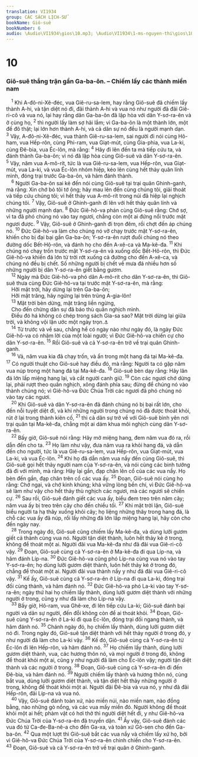 ```yaml
---
translation: VI1934
group: CÁC SÁCH LỊCH-SỬ
bookName: Giô-suê 
bookNumber: 6
audio: \Audio\VI1934\gios\10.mp3; \Audio\VI1934\1-ms-nguyen-thi\gios\10.mp3
---
```


<div class="title"><h1>10</h1><h3>Giô-suê thắng trận gần Ga-ba-ôn. – Chiếm lấy các thành miền nam</h3></div>
<span class="verse gios_10_1"> <sup>1</sup> Khi A-đô-ni-Xê-đéc, vua Giê-ru-sa-lem, hay rằng Giô-suê đã chiếm lấy thành A-hi, và tận diệt nó đi, đãi thành A-hi và vua nó như người đã đãi Giê-ri-cô và vua nó, lại hay rằng dân Ga-ba-ôn đã lập hòa với dân Y-sơ-ra-ên và ở cùng họ, </span>
<span class="verse gios_10_2"><sup>2</sup> thì người lấy làm sợ hãi lắm; vì Ga-ba-ôn là một thành lớn, một đế đô thật; lại lớn hơn thành A-hi, và cả dân sự nó đều là người mạnh dạn. </span>
<span class="verse gios_10_3"><sup>3</sup> Vậy, A-đô-ni-Xê-đéc, vua thành Giê-ru-sa-lem, sai người đi nói cùng Hô-ham, vua Hếp-rôn, cùng Phi-ram, vua Giạt-mút, cùng Gia-phia, vua La-ki, cùng Đê-bia, vua Éc-lôn, mà rằng: </span>
<span class="verse gios_10_4"><sup>4</sup> Hãy đi lên đến ta mà tiếp cứu ta, và đánh thành Ga-ba-ôn; vì nó đã lập hòa cùng Giô-suê và dân Y-sơ-ra-ên. </span>
<span class="verse gios_10_5"><sup>5</sup> Vậy, năm vua A-mô-rít, tức là vua Giê-ru-sa-lem, vua Hếp-rôn, vua Giạt-mút, vua La-ki, và vua Éc-lôn nhóm hiệp, kéo lên cùng hết thảy quân lính mình, đóng trại trước Ga-ba-ôn, và hãm đánh thành. <br/></span>
<span class="verse gios_10_6"> <sup>6</sup> Người Ga-ba-ôn sai kẻ đến nói cùng Giô-suê tại trại quân Ghinh-ganh, mà rằng: Xin chớ bỏ tôi tớ ông; hãy mau lên đến cùng chúng tôi, giải thoát và tiếp cứu chúng tôi; vì hết thảy vua A-mô-rít trong núi đã hiệp lại nghịch chúng tôi. </span>
<span class="verse gios_10_7"><sup>7</sup> Vậy, Giô-suê ở Ghinh-ganh đi lên với hết thảy quân lính và những người mạnh dạn. </span>
<span class="verse gios_10_8"><sup>8</sup> Đức Giê-hô-va phán cùng Giô-suê rằng: Chớ sợ, vì ta đã phó chúng nó vào tay ngươi, chẳng còn một ai đứng nổi trước mặt ngươi được. </span>
<span class="verse gios_10_9"><sup>9</sup> Vậy, Giô-suê ở Ghinh-ganh đi trọn đêm, rồi chợt đến áp chúng nó. </span>
<span class="verse gios_10_10"><sup>10</sup> Đức Giê-hô-va làm cho chúng nó vỡ chạy trước mặt Y-sơ-ra-ên, khiến cho bị đại bại gần Ga-ba-ôn; Y-sơ-ra-ên rượt đuổi chúng nó theo đường dốc Bết-Hô-rôn, và đánh họ cho đến A-xê-ca và Ma-kê-đa. </span>
<span class="verse gios_10_11"><sup>11</sup> Khi chúng nó chạy trốn trước mặt Y-sơ-ra-ên và xuống dốc Bết-Hô-rôn, thì Đức Giê-hô-va khiến đá lớn từ trời rớt xuống cả đường cho đến A-xê-ca, và chúng nó đều bị chết. Số những người bị chết về mưa đá nhiều hơn số những người bị dân Y-sơ-ra-ên giết bằng gươm. <br/></span>
<span class="verse gios_10_12"> <sup>12</sup> Ngày mà Đức Giê-hô-va phó dân A-mô-rít cho dân Y-sơ-ra-ên, thì Giô-suê thưa cùng Đức Giê-hô-va tại trước mặt Y-sơ-ra-ên, mà rằng: <br/> Hỡi mặt trời, hãy dừng lại trên Ga-ba-ôn; <br/> Hỡi mặt trăng, hãy ngừng lại trên trũng A-gia-lôn! <br/></span>
<span class="verse gios_10_13"> <sup>13</sup> Mặt trời bèn dừng, mặt trăng liền ngừng, <br/> Cho đến chừng dân sự đã báo thù quân nghịch mình. <br/> Điều đó há không có chép trong sách Gia-sa sao? Mặt trời dừng lại giữa trời, và không vội lặn ước một ngày trọn.<a data-toggle="tooltip" data-placement="bottom" title="2Sa 1:18">⚓</a><br/></span>
<span class="verse gios_10_14"> <sup>14</sup> Từ trước và về sau, chẳng hề có ngày nào như ngày đó, là ngày Đức Giê-hô-va có nhậm lời của một loài người; vì Đức Giê-hô-va chiến cự cho dân Y-sơ-ra-ên. </span>
<span class="verse gios_10_15"><sup>15</sup> Rồi Giô-suê và cả Y-sơ-ra-ên trở về trại quân Ghinh-ganh. <br/></span>
<span class="verse gios_10_16"> <sup>16</sup> Vả, năm vua kia đã chạy trốn, và ẩn trong một hang đá tại Ma-kê-đa. </span>
<span class="verse gios_10_17"><sup>17</sup> Có người thuật cho Giô-suê hay điều đó, mà rằng: Người ta có gặp năm vua núp trong một hang đá tại Ma-kê-đa. </span>
<span class="verse gios_10_18"><sup>18</sup> Giô-suê bèn dạy rằng: Hãy lăn đá lớn lấp miệng hang lại, và cắt người canh giữ. </span>
<span class="verse gios_10_19"><sup>19</sup> Còn các ngươi chớ dừng lại, phải rượt theo quân nghịch, xông đánh phía sau; đừng để chúng nó vào thành chúng nó; vì Giê-hô-va Đức Chúa Trời các ngươi đã phó chúng nó vào tay các ngươi. <br/></span>
<span class="verse gios_10_20"> <sup>20</sup> Khi Giô-suê và dân Y-sơ-ra-ên đã đánh chúng nó bị bại rất lớn, cho đến nỗi tuyệt diệt đi, và khi những người trong chúng nó đã được thoát khỏi, rút ở lại trong thành kiên cố, </span>
<span class="verse gios_10_21"><sup>21</sup> thì cả dân sự trở về với Giô-suê bình yên nơi trại quân tại Ma-kê-đa, chẳng một ai dám khua môi nghịch cùng dân Y-sơ-ra-ên. <br/></span>
<span class="verse gios_10_22"> <sup>22</sup> Bấy giờ, Giô-suê nói rằng: Hãy mở miệng hang, đem năm vua đó ra, rồi dẫn đến cho ta. </span>
<span class="verse gios_10_23"><sup>23</sup> Họ làm như vậy, đưa năm vua ra khỏi hang đá, và dẫn đến cho người, tức là vua Giê-ru-sa-lem, vua Hếp-rôn, vua Giạt-mút, vua La-ki, và vua Éc-lôn. </span>
<span class="verse gios_10_24"><sup>24</sup> Khi họ đã dẫn năm vua nầy đến cùng Giô-suê, thì Giô-suê gọi hết thảy người nam của Y-sơ-ra-ên, và nói cùng các binh tướng đã đi với mình, mà rằng: Hãy lại gần, đạp chân lên cổ của các vua nầy. Họ bèn đến gần, đạp chân trên cổ các vua ấy. </span>
<span class="verse gios_10_25"><sup>25</sup> Đoạn, Giô-suê nói cùng họ rằng: Chớ ngại, và chớ kinh khủng; khá vững lòng bền chí, vì Đức Giê-hô-va sẽ làm như vậy cho hết thảy thù nghịch các ngươi, mà các ngươi sẽ chiến cự. </span>
<span class="verse gios_10_26"><sup>26</sup> Sau rồi, Giô-suê đánh giết các vua ấy, biểu đem treo trên năm cây; năm vua ấy bị treo trên cây cho đến chiều tối. </span>
<span class="verse gios_10_27"><sup>27</sup> Khi mặt trời lặn, Giô-suê biểu người ta hạ thây xuống khỏi cây; họ liệng những thây trong hang đá, là chỗ các vua ấy đã núp, rồi lấy những đá lớn lấp miệng hang lại, hãy còn cho đến ngày nay. <br/></span>
<span class="verse gios_10_28"> <sup>28</sup> Trong ngày đó, Giô-suê cũng chiếm lấy Ma-kê-đa, và dùng lưỡi gươm giết cả thành cùng vua nó. Người tận diệt thành, luôn hết thảy kẻ ở trong, không để thoát một ai. Người đãi vua Ma-kê-đa như đã đãi vua Giê-ri-cô vậy. </span>
<span class="verse gios_10_29"><sup>29</sup> Đoạn, Giô-suê cùng cả Y-sơ-ra-ên ở Ma-kê-đa đi qua Líp-na, và hãm đánh Líp-na. </span>
<span class="verse gios_10_30"><sup>30</sup> Đức Giê-hô-va cũng phó Líp-na cùng vua nó vào tay Y-sơ-ra-ên; họ dùng lưỡi gươm diệt thành, luôn hết thảy kẻ ở trong đó, chẳng để thoát một ai. Người đãi vua thành nầy y như đã đãi vua Giê-ri-cô vậy. </span>
<span class="verse gios_10_31"><sup>31</sup> Kế ấy, Giô-suê cùng cả Y-sơ-ra-ên ở Líp-na đi qua La-ki, đóng trại đối cùng thành, và hãm đánh nó. </span>
<span class="verse gios_10_32"><sup>32</sup> Đức Giê-hô-va phó La-ki vào tay Y-sơ-ra-ên; ngày thứ hai họ chiếm lấy thành, dùng lưỡi gươm diệt thành với những người ở trong, cũng y như đã làm cho Líp-na vậy. <br/></span>
<span class="verse gios_10_33"> <sup>33</sup> Bấy giờ, Hô-ram, vua Ghê-xe, đi lên tiếp cứu La-ki; Giô-suê đánh bại người và dân sự người, đến đỗi không còn để ai thoát khỏi. </span>
<span class="verse gios_10_34"><sup>34</sup> Đoạn, Giô-suê cùng Y-sơ-ra-ên ở La-ki đi qua Éc-lôn, đóng trại đối ngang thành, và hãm đánh nó. </span>
<span class="verse gios_10_35"><sup>35</sup> Chánh ngày đó, họ chiếm lấy thành, dùng lưỡi gươm diệt nó đi. Trong ngày đó, Giô-suê tận diệt thành với hết thảy người ở trong đó, y như người đã làm cho La-ki vậy. </span>
<span class="verse gios_10_36"><sup>36</sup> Kế đó, Giô-suê cùng cả Y-sơ-ra-ên từ Éc-lôn đi lên Hếp-rôn, và hãm đánh nó. </span>
<span class="verse gios_10_37"><sup>37</sup> Họ chiếm lấy thành, dùng lưỡi gươm diệt thành, vua, các hương thôn nó, và mọi người ở trong đó, không để thoát khỏi một ai, cũng y như người đã làm cho Éc-lôn vậy; người tận diệt thành và các người ở trong. </span>
<span class="verse gios_10_38"><sup>38</sup> Đoạn, Giô-suê cùng cả Y-sơ-ra-ên đi đến Đê-bia, và hãm đánh nó. </span>
<span class="verse gios_10_39"><sup>39</sup> Người chiếm lấy thành và hương thôn nó, cùng bắt vua, dùng lưỡi gươm diệt thành, và tận diệt hết thảy những người ở trong, không để thoát khỏi một ai. Người đãi Đê-bia và vua nó, y như đã đãi Hếp-rôn, đãi Líp-na và vua nó. <br/></span>
<span class="verse gios_10_40"> <sup>40</sup> Vậy, Giô-suê đánh toàn xứ, nào miền núi, nào miền nam, nào đồng bằng, nào những gò nổng, và các vua mấy miền đó. Người không để thoát khỏi một ai hết; phàm vật có hơi thở thì người diệt hết đi, y như Giê-hô-va Đức Chúa Trời của Y-sơ-ra-ên đã truyền dặn. </span>
<span class="verse gios_10_41"><sup>41</sup> Ấy vậy, Giô-suê đánh các vua đó từ Ca-đe-Ba-nê-a cho đến Ga-xa, và toàn xứ Gô-sen cho đến Ga-ba-ôn. </span>
<span class="verse gios_10_42"><sup>42</sup> Qua một lượt thì Giô-suê bắt các vua nầy và chiếm lấy xứ họ, bởi vì Giê-hô-va Đức Chúa Trời của Y-sơ-ra-ên chinh chiến cho Y-sơ-ra-ên. </span>
<span class="verse gios_10_43"><sup>43</sup> Đoạn, Giô-suê và cả Y-sơ-ra-ên trở về trại quân ở Ghinh-ganh. <br/></span>
